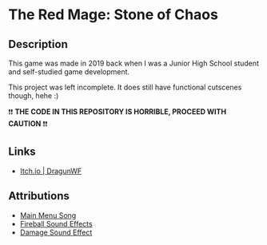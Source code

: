 # The Red Mage: Stone of Chaos

## Description

This game was made in 2019 back when I was a Junior High School student and self-studied game development.

This project was left incomplete. It does still have functional cutscenes though, hehe :)

❗❗ **THE CODE IN THIS REPOSITORY IS HORRIBLE, PROCEED WITH CAUTION** ❗❗

## Links

- [Itch.io | DragunWF](https://dragunwf.itch.io/)

## Attributions

- [Main Menu Song](https://freesound.org/people/Lemoncreme)
- [Fireball Sound Effects](https://freesound.org/people/LittleRobotSoundFactory/sounds/270332/)
- [Damage Sound Effect](https://freesound.org/people/LiamG_SFX/sounds/334234/)
